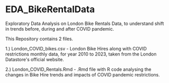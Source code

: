 # EDA_BikeRentalData
Exploratory Data Analysis on London Bike Rentals Data, to understand shift in trends before, during and after COVID pandemic.

This Repository contains 2 files.

1.) London_COVID_bikes.csv - London Bike Hires along with COVID restrictions monthly data, for year 2010 to 2023, taken from the London Datastore's official website.

2.) London_COVID_Rentals.Rmd - .Rmd file with R code analysing the changes in Bike Hire trends and impacts of COVID pandemic restrictions.
